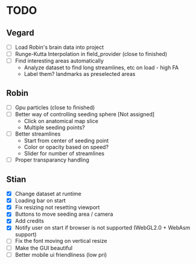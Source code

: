 # TODO

## Vegard

- [ ] Load Robin's brain data into project
- [ ] Runge-Kutta Interpolation in field_provider (close to finished)
- [ ] Find interesting areas automatically
    - Analyze dataset to find long streamlines, etc on load - high FA
    - Label them? landmarks as preselected areas

## Robin

- [ ] Gpu particles (close to finished)
- [ ] Better way of controlling seeding sphere [Not assigned]
    - Click on anatomical map slice
    - Multiple seeding points?
- [ ] Better streamlines
    - Start from center of seeding point
    - Color or opacity based on speed?
    - Slider for number of streamlines
- [ ] Proper transparancy handling

## Stian

- [x] Change dataset at runtime
- [x] Loading bar on start
- [x] Fix resizing not resetting viewport
- [x] Buttons to move seeding area / camera
- [x] Add credits
- [x] Notify user on start if browser is not supported (WebGL2.0 + WebAsm support)
- [ ] Fix the font moving on vertical resize
- [ ] Make the GUI beautiful
- [ ] Better mobile ui friendliness (low pri)
